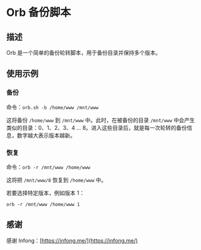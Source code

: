 # Orb 备份脚本

## 描述

Orb 是一个简单的备份轮转脚本，用于备份目录并保持多个版本。

## 使用示例

### 备份

命令：`orb.sh -b /home/www /mnt/www`

这将备份 `/home/www` 到 `/mnt/www` 中。此时，在被备份的目录 `/mnt/www` 中会产生类似的目录：0、1、2、3、4 ... 8。进入这些目录后，就是每一次轮转的备份信息，数字越大表示版本越新。

### 恢复

命令：`orb -r /mnt/www /home/www`

这将把 `/mnt/www/8` 恢复到 `/home/www` 中。

若要选择特定版本，例如版本 1：

`orb -r /mnt/www /home/www 1`

## 感谢

感谢 Infong：[https://infong.me/](https://infong.me/)